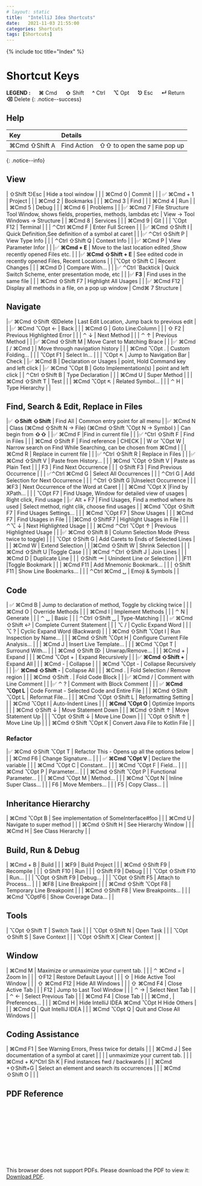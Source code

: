 ```yaml
---
# layout: static
title:  "IntelliJ Idea Shortcuts"
date:   2021-11-03 21:55:00
categories: Shortcuts
tags: [Shortcuts]
---
```


{% include toc title="Index" %}

# Shortcut Keys

**LEGEND :** &emsp; **⌘** Cmd &emsp; **⇧** Shift &emsp; **^** Ctrl  &emsp; **⌥** Opt  &emsp; **⎋** Esc  &emsp; **↵** Return &emsp;  **⌫** Delete 
{: .notice--success}


## Help

| Key                              | Details                                                                     |                                    |
| :---                             | :---                                                                        |:---                                |
| ⌘Cmd ⇧Shift A                    | Find Action                                                                 |⇧⇧ to open the same pop up          |
{: .notice--info}

## View

| ⇧Shift ⎋Esc                         | Hide a tool window                                                          |                                   |
| ⌘Cmd   0                            | Commit                                                                      |                                   |
| ✅ ⌘Cmd  + 1                        | Project                                                                     |                                   |
| ⌘Cmd   2                            | Bookmarks                                                                   |                                   |
| ⌘Cmd   3                            | Find                                                                        |                                   |
| ⌘Cmd   4                            | Run                                                                         |                                   |
| ⌘Cmd   5                            | Debug                                                                       |                                   |
| ⌘Cmd   6                            | Problems                                                                    |                                   |
|✅  ⌘Cmd  7                          | File Structure Tool Window, shows fields, properties, methods, lambdas etc  | View -> Tool Windows -> Structure |
| ⌘Cmd   8                            | Services                                                                    |                                   |
| ⌘Cmd   9                            | Git                                                                         |                                   |
| ⌥Opt F12                            | Terminal                                                                    |                                   |
| ⌃Ctrl ⌘Cmd F                        | Enter Full Screen                                                           |                                   |
|✅ ⌘Cmd ⇧Shift  I                    | Quick Definition,See definition of a symbol at caret                       |                                   |
|✅ ⌃Ctrl ⇧Shift P                    | View Type Info                                                              |                                   |
| ⌃Ctrl ⇧Shift  Q                   | Context Info                                                                |                                   |
|✅ ⌘Cmd P                              | View Parameter Infor                                                        |                                   |
|✅ **⌘Cmd + E**                      |  Move to the last location edited ,Show recently opened Files etc.             |                                   |
|✅ **⌘Cmd ⇧Shift + E**                   | See edited code in recently opened Files, Recent Locations                   |                            |
|⌥Opt ⇧Shift  C                    |     Recent Changes                                                       |                                   |
| ⌘Cmd   D                            | Compare With…                                                               |                                   |
|✅ ⌃Ctrl `Backtick                   | Quick Switch Scheme, enter presentation mode, etc                         |                                   |
|✅ **F3**                            | Find uses in the same file                                                |                                   |
| ⌘Cmd ⇧Shift F7                      | Highlight All Usages                                                        |                                   |
|✅  ⌘Cmd  F12                           | Display all methods in a file, on a pop up window                       | Cmd⌘ 7 Structure                     |

## Navigate   

|✅ ⌘Cmd ⇧Shift ⌫Delete                | Last Edit Location, Jump back to previous edit                             |                                   |
|✅ ⌘Cmd ⌥Opt ←                         | Back                                                                        |                                   |
| ⌘Cmd   G                         | Goto Line:Column                                                            |                                   |
| ⇧   F2                           | Previous Highlighted Error                                                  |                                   |
| ⌃ ↓                              | Next Method                                                                 |                                   |
| ⌃ ↑                              | Previous Method                                                             |                                   |
|✅  ⌘Cmd ⇧Shift  M                | Move Caret to Matching Brace                                                |                                   |
|✅  ⌘Cmd [ / ⌘Cmd ]                  | Move through navigation history                                             |                                   |
| ⌘Cmd ⌥Opt .                      | Custom Folding…                                                             |                                   |
| ⌥Opt F1                          | Select In…                                                                  |                                   |
| ⌥Opt ↖                           | Jump to Navigation Bar                                                      |   Check                                |
|✅ ⌘Cmd B                         | Declaration or Usages                                  | point, Hold Command key and left click                  |
|✅  ⌘Cmd ⌥Opt B                   | Goto Implementation(s)                                                           |  point and left click            |
| ⌃Ctrl ⇧Shift B                    | Type Declaration                                                            |                                   |
| ⌘Cmd U                           | Super Method                                                                |                                   |
| ⌘Cmd ⇧Shift  T                   | Test                                                                        |                                   |
| ⌘Cmd ⌥Opt ↖                      | Related Symbol…                                                             |                                   |
| ⌃ H                              | Type Hierarchy                                                              |                                   |

## Find, Search & Edit, Replace in Files

|✅ **⇧Shift ⇧Shift**                | Find All                               | Common entry point for all menu                                 |
|✅ ⌘Cmd N                           | Class (⌘Cmd ⇧Shift N -> File) (⌘Cmd ⇧Shift ⌥Opt N -> Symbol )               | Can begin from  **⇧⇧**            |
|✅ ⌘Cmd F                             |Find in current file                                                       |                                   |
|✅ ^Ctrl ⇧Shift F                   | Find in Files                                                               |                                   |
| ⌘Cmd ⇧Shift F                      | Find reference                                                              |     CHECK                         |
| W or ⌥Opt W                        | Narrow search on Find While Searching, can be chosen from ⌘Cmd             |                                   |
| ⌘Cmd R                            | Replace in current file                                                      |                                   |
|✅ ^Ctrl ⇧Shift R                     | Replace in Files                                                          |                                   |
|✅ ⌘Cmd ⇧Shift V                    | Paste from History…                                                         |                                   |
| ⌘Cmd ⌥Opt ⇧Shift V               | Paste as Plain Text                                                         |                                   |
| F3                               | Find Next Occurrence                                                        |                                   |
| ⇧Shift F3                        | Find Previous Occurrence                                                    |                                   |
| ✅⌃Ctrl ⌘Cmd G                    | Select All Occurrences                                                        |                                   |
| ⌃Ctrl   G                        | Add Selection for Next Occurrence                                           |                                    |
| ⌃Ctrl ⇧Shift G                   |Unselect Occurrence                                                           |                                   |
| ⌘F3                              | Next Occurrence of the Word at Caret                                         |                                   |
| ⌘Cmd ⌥Opt X                        |Find by XPath…                                                                |                                   |
| ⌥Opt F7                          | Find Usage, Window for detailed view of usages                              | Right click, Find usage           |
|✅ Alt + F7                       | Find Usages, Find a method where its used                          | Select method, right clik, choose find usages  |
| ⌘Cmd ⌥Opt ⇧Shift F7               | Find Usages Settings…                                                       |                                   |
| ⌘Cmd ⌥Opt F7                      | Show Usages                                                                 |                                   |
| ⌘Cmd   F7                        | Find Usages in File                                                         |                                   |
|⌘Cmd ⇧ShiftF7                     | Highlight Usages in File                                                   |                                     |
|⌃⌥ ↓                              | Next Highlighted Usage                                                      |                                    |
| ⌘Cmd ⌃Ctrl ⌥Opt ↑                | Previous Highlighted Usage                                                  |                                   |
|✅ ⌘Cmd ⇧Shift 8                   | Column Selection Mode (Press twice to toggle)                            |                                   |
| ⌥Opt ⇧Shift  G                   | Add Carets to Ends of Selected Lines                                        |                                   |
| ⌘Cmd   W                         | Extend Selection                                                            |                                   |
|⌘Cmd ⇧Shift  W                    | Shrink Selection                                                           |                                    |
|⌘Cmd ⇧Shift  U                    |Toggle Case                                                                 |                                   |
| ⌘Cmd  ⌃Ctrl ⇧Shift J             | Join Lines                                                                 |                                   |
| ⌘Cmd   D                         | Duplicate Line                                                              |                                   |
| ⇧Shift ⇥                         | Unindent Line or Selection                                                 |                                         |
|F11                               |Toggle Bookmark                                                              |                                     |
| ⌘Cmd F11                         | Add Mnemonic Bookmark...                                                    |                                   |
| ⇧Shift F11                       | Show Line Bookmarks...                                                      |                                   |
| ⌃Ctrl ⌘Cmd ␣                     | Emoji & Symbols                                                             |                                   |


## Code  

| ✅ ⌘Cmd B                        | Jump to declaration of method, Toggle by clicking twice                     |                                   |
| ⌘Cmd O                           | Override Methods                                                           |                                   |
| ⌘Cmd I                           | Implement Methods                                                         |                                   |
| ⌃ N                              | Generate                                                                   |                                   |
| ⌃ ␣                              | Basic                                                                       |                                   |
| ⌃Ctrl ⇧Shift ␣                   | Type-Matching                                                               |                                   |
| ✅ ⌘Cmd ⇧Shift  ↩                   | Complete Current Statement                                                  |                                   |
| ⌥ /                              | Cyclic Expand Word                                                          |                                   |
| ⌥ ?                              | Cyclic Expand Word (Backward)                                               |                                   |
| ⌘Cmd ⇧Shift ⌥Opt I               | Run Inspection by Name…                                                     |                                   |
| ⌘Cmd ⇧Shift ⌥Opt H               | Configure Current File Analysis…                                            |                                   |
| ⌘Cmd J                           | Insert Live Template…                                                       |                                   |
| ⌘Cmd ⌥Opt T                      | Surround With…                                                              |                                   |
| ⌘Cmd ⇧Shift ⌦                    | Unwrap/Remove…                                                              |                                   |
| ⌘Cmd +                           | Expand                                                                      |                                   |
| ⌘Cmd ⌥Opt +                      | Expand Recursively                                                          |                                   |
|✅  **⌘Cmd ⇧Shift +**                    | Expand All                                                                  |                                   |
| ⌘Cmd -                           | Collapse                                                                    |                                   |
| ⌘Cmd ⌥Opt -                      | Collapse Recursively                                                        |                                   |
|✅  **⌘Cmd ⇧Shift -**                   | Collapse All                                                                |                                   |
| ⌘Cmd .                           | Fold Selection / Remove region                                              |                                   |
| ⌘Cmd ⇧Shift .                    | Fold Code Block                                                             |                                   |
|✅  ⌘Cmd /                           | Comment with Line Comment                                                   |                                   |
|✅  ⌃ ?                              | Comment with Block Comment                                                  |                                   |
| ✅ **⌘Cmd  ⌥Opt L**                 | Code Format - Selected Code and Entire File                                 |                                   |
| ⌘Cmd ⇧Shift ⌥Opt L               | Reformat File…                                                              |                                   |
| ⌘Cmd  ⌥Opt  ⇧Shift L             | Reformatting Setting                                                        |                                   |
| ⌘Cmd ⌥Opt I                      | Auto-Indent Lines                                                           |                                   |
| **⌘Cmd ⌥Opt O**                  | Optimize Imports                                                            |                                   |
| ⌘Cmd ⇧Shift ↓                    | Move Statement Down                                                         |                                   |
| ⌘Cmd ⇧Shift ↑                    | Move Statement Up                                                           |                                   |
| ⌥Opt ⇧Shift  ↓                   | Move Line Down                                                              |                                   |
| ⌥Opt ⇧Shift  ↑                   | Move Line Up                                                                |                                   |
| ⌘Cmd ⇧Shift ⌥Opt K               | Convert Java File to Kotlin File                                            |                                   |

### Refactor     

|✅  ⌘Cmd ⇧Shift ⌥Opt T             | Refactor This - Opens up all the options below                            |                                   |
| ⌘Cmd F6                          | Change Signature…                                                           |                                   |
| ✅ **⌘Cmd ⌥Opt V**                | Declare the variable                                                           |                                   |
| ⌘Cmd ⌥Opt C                      | Constant…                                                                   |                                   |
| ⌘Cmd ⌥Opt F                      | Field…                                                                      |                                   |
| ⌘Cmd ⌥Opt P                      | Parameter…                                                                  |                                   |
| ⌘Cmd ⇧Shift ⌥Opt P               | Functional Parameter…                                                       |                                   |
| ⌘Cmd ⌥Opt M                      | Method…                                                                     |                                   |
| ⌘Cmd ⌥Opt N                      | Inline Super Class…                                                         |                                   |
| F6                               | Move Members…                                                               |                                   |
| F5                               | Copy Class…                                                                 |                                   |

## Inheritance Hierarchy  

| ⌘Cmd ⌥Opt B                      | See implementation of SomeInterface#foo                                     |                                   |
| ⌘Cmd U                           | Navigate to super method                                                    |                                   |
| ⌘Cmd  ⇧Shift H                   | See Hierarchy Window                                                        |                                   |
| ⌘Cmd H                           | See Class Hierarchy                                                         |                                   |

## Build, Run & Debug  

| ⌘Cmd  + B                        | Build                                                                       |                                   |
| ⌘F9                              | Build Project                                                               |                                   |
| ⌘Cmd ⇧Shift F9                   | Recompile                                                                   |                                   |
| ⇧Shift F10                             | Run                                                     |                                   |
| ⇧Shift F9                              | Debug                                                    |                                   |
| ⌥Opt ⇧Shift F10                  | Run…                                                                        |                                   |
| ⌥Opt ⇧Shift F9                   | Debug…                                                                      |                                   |
| ⌥Opt ⇧Shift F5                   | Attach to Process…                                                          |                                   |
| ⌘F8                              | Line Breakpoint                                                             |                                   |
| ⌘Cmd ⇧Shift ⌥Opt F8              | Temporary Line Breakpoint                                                   |                                   |
| ⌘Cmd ⇧Shift F8                   | View Breakpoints…                                                           |                                   |
| ⌘Cmd ⌥OptF6                      | Show Coverage Data...                                                       |                                   |

## Tools  

| ⌥Opt ⇧Shift  T                   | Switch Task                                                                 |                                   |
| ⌥Opt ⇧Shift  N                   | Open Task                                                                   |                                   |
| ⌥Opt ⇧Shift  S                   | Save Context                                                                |                                   |
| ⌥Opt ⇧Shift  X                   | Clear Context                                                               |                                   |

## Window   

| ⌘Cmd M                           | Maximize or unmaximize your current tab.                                    |                                   |
| ⌃ ⌘Cmd =                            | Zoom In                                                                     |                                   |
| ⇧F12                             | Restore Default Layout                                                      |                                   |
| ⇧                                | Hide Active Tool Window                                                     |                                   |
| ⇧ ⌘Cmd F12                          | Hide All Windows                                                            |                                   |
| ⇧ ⌘Cmd F4                           | Close Active Tab                                                            |                                   |
| F12                              | Jump to Last Tool Window                                                    |                                   |
| ⌃ →                              | Select Next Tab                                                             |                                   |
| ⌃ ←                              | Select Previous Tab                                                         |                                   |
| ⌘Cmd F4                             | Close Tab                                                                   |                                   |
| ⌘Cmd   ,                            | Preferences…                                                                |                                   |
| ⌘Cmd   H                            | Hide IntelliJ IDEA ⌘Cmd ⌥Opt H Hide Others                                  |                                   |
| ⌘Cmd   Q                            | Quit IntelliJ IDEA                                                          |                                   |
| ⌘Cmd ⌥Opt Q                      | Quit and Close All Windows                                                  |                                   |


## Coding Assistance  

| ⌘Cmd F1                          | See Warning Errors, Press twice for details                                 |                                   |
| ⌘Cmd J                           | See documentation of a symbol at caret                                      |                                   |
|                                  | unmaximize your current tab.                                                |                                   |
| ⌘Cmd + K/^Ctrl Sh K              | Find instances fwd / backwards                                              |                                   |
| ⌘Cmd  +⇧Shift+G                  | Select an element and search its occurrences                                |                                   |
| ⌘Cmd  ⇧Shift O                   |                                                                             |                                   |

## PDF Reference

<object data="https://nitinkc.github.io/assets/media/IntelliJ_Idea_shortcuts.pdf" type="application/pdf" width="700px" height="700px">
    <embed src="https://nitinkc.github.io/assets/media/IntelliJ_Idea_shortcuts.pdf">
        <p>This browser does not support PDFs. Please download the PDF to view it: <a href="https://nitinkc.github.io/assets/media/IntelliJ_Idea_shortcuts.pdf">Download PDF</a>.</p>
    </embed>
</object>


<!-- <table>
  <tr>
    <th>Key Combination</th>
    <th>Details</th>
  </tr>
{% for individual_shortcut in site.data.shortcuts %}
  <tr>
    <td> {{ individual_shortcut.keys }} </td>
    <td> {{ individual_shortcut.shortcut }} </td>
  </tr>
{% endfor %}

</table> -->

<!-- <ul>
{% for shortcut in site.data.shortcuts %}
  <li>
      {{ shortcut.keys }}
      {{ shortcut.shortcut }}
  </li>
{% endfor %}
</ul> -->